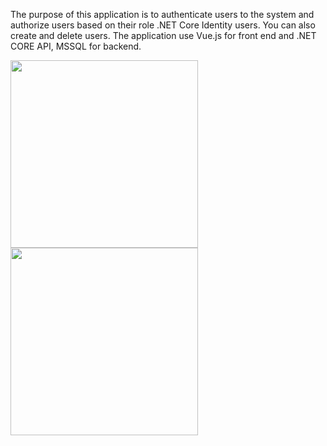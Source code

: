 The purpose of this application is to authenticate users to the system and authorize users based on their role .NET Core Identity users. You can also create and delete users. The application use Vue.js for front end and .NET CORE API, MSSQL for backend.

<img src="https://github.com/Tumelo-Mokhwathi/User_Management_System_API/blob/master/src/assets/swagger_actions.png" width="300" /> <img src="https://github.com/Tumelo-Mokhwathi/User_Management_System_API/blob/master/src/assets/swagger_schemas.png" width="300" />